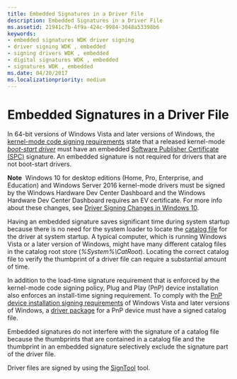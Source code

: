 ```yaml
---
title: Embedded Signatures in a Driver File
description: Embedded Signatures in a Driver File
ms.assetid: 21941c7b-4f9a-424c-9984-3048a53398b6
keywords:
- embedded signatures WDK driver signing
- driver signing WDK , embedded
- signing drivers WDK , embedded
- digital signatures WDK , embedded
- signatures WDK , embedded
ms.date: 04/20/2017
ms.localizationpriority: medium
---
```


# Embedded Signatures in a Driver File


In 64-bit versions of Windows Vista and later versions of Windows, the [kernel-mode code signing requirements](kernel-mode-code-signing-requirements--windows-vista-and-later-.md) state that a released kernel-mode [*boot-start driver*](https://msdn.microsoft.com/library/windows/hardware/ff556272#wdkgloss-boot-start-driver) must have an embedded [Software Publisher Certificate (SPC)](software-publisher-certificate.md) signature. An embedded signature is not required for drivers that are not boot-start drivers.

**Note**  Windows 10 for desktop editions (Home, Pro, Enterprise, and Education) and Windows Server 2016 kernel-mode drivers must be signed by the Windows Hardware Dev Center Dashboard and the Windows Hardware Dev Center Dashboard requires an EV certificate. For more info about these changes, see [Driver Signing Changes in Windows 10](http://blogs.msdn.com/b/windows_hardware_certification/archive/2015/04/01/driver-signing-changes-in-windows-10.aspx).

 

Having an embedded signature saves significant time during system startup because there is no need for the system loader to locate the [catalog file](catalog-files.md) for the driver at system startup. A typical computer, which is running Windows Vista or a later version of Windows, might have many different catalog files in the catalog root store (*%System%\\CatRoot*). Locating the correct catalog file to verify the thumbprint of a driver file can require a substantial amount of time.

In addition to the load-time signature requirement that is enforced by the kernel-mode code signing policy, Plug and Play (PnP) device installation also enforces an install-time signing requirement. To comply with the [PnP device installation signing requirements](pnp-device-installation-signing-requirements--windows-vista-and-later-.md) of Windows Vista and later versions of Windows, a [driver package](driver-packages.md) for a PnP device must have a signed catalog file.

Embedded signatures do not interfere with the signature of a catalog file because the thumbprints that are contained in a catalog file and the thumbprint in an embedded signature selectively exclude the signature part of the driver file.

Driver files are signed by using the [SignTool](installing-a-catalog-file-by-using-signtool.md) tool.

 

 





